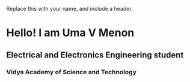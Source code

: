 Replace this with your name, and include a header.
# Hello! I am Uma V Menon 
## Electrical and Electronics Engineering student 
### Vidya Academy of Science and Technology 
